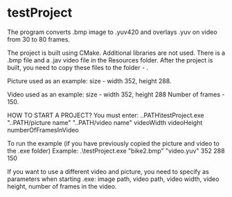 # testProject
The program converts .bmp image to .yuv420 and overlays .yuv on video from 30 to 80 frames.

The project is built using CMake.
Additional libraries are not used.
There is a .bmp file and a .jav video file in the Resources folder.
After the project is built, you need to copy these files to the folder - .

Picture used as an example:
size - width 352, height 288.

Video used as an example:
size - width 352, height 288
Number of frames - 150.

HOW TO START A PROJECT?
        You must enter: ..PATH\testProject.exe "..PATH/picture name" "..PATH/video name" videoWidth videoHeight numberOfFramesInVideo 

To run the example (if you have previously copied the picture and video to the .exe folder)
        Example: .\testProject.exe "bike2.bmp" "video.yuv" 352 288 150

If you want to use a different video and picture, you need to specify as parameters when starting .exe:
        image path, video path, video width, video height, number of frames in the video.
